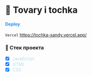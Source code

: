 # 💠 Tovary i tochka

<h4 style="color: #1E90FF">Deploy</h4>

`Vercel` https://tochka-sandy.vercel.app/

### 🔹 Стек проекта

- [x] <span style="color: #B0E0E6">JavaScript</span>
- [x] <span style="color: #B0E0E6">HTML</span>
- [x] <span style="color: #B0E0E6">CSS</span>
